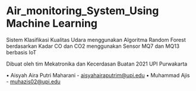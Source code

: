 # Air_monitoring_System_Using Machine Learning
Sistem Klasifikasi Kualitas Udara menggunakan Algoritma  Random Forest berdasarkan Kadar CO dan CO2  menggunakan Sensor MQ7 dan MQ13 berbasis IoT

Dibuat oleh tim Mekatronika dan Kecerdasan Buatan 2021 UPI Purwakarta

• Aisyah Aira Putri Maharani - aisyahairaputrim@upi.edu
• Muhammad Ajis - muhazis02@upi.edu
